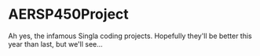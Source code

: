 # AERSP450Project
Ah yes, the infamous Singla coding projects. Hopefully they'll be better this year than last, but we'll see...